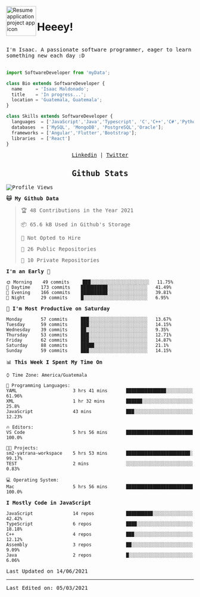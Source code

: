 <img align="left" width="80" height="80" src="https://raw.githubusercontent.com/sidbelbase/sidbelbase/master/wave.gif" alt="Resume application project app icon">

# Heeey!
 
</br>
 
<samp>
I'm Isaac. A passionate software programmer, eager to learn something new each day :D
</samp>
</br></br>



```js
import SoftwareDeveloper from 'myData';

class Bio extends SoftwareDeveloper {
  name     = 'Isaac Maldonado';
  title    = 'In progress...';
  location = 'Guatemala, Guatemala';
}

class Skills extends SoftwareDeveloper {
  languages  = ['JavaScript','Java','Typescript', 'C','C++','C#','Python','Assembly','Dart','Go'];
  databases  = ['MySQL', 'MongoDB', 'PostgreSQL','Oracle'];
  frameworks = ['Angular','Flutter','Bootstrap'];
  libraries  = ['React']
}
```

</p>
<samp>
<p align="center">
<a href="www.linkedin.com/in/isaac-maldonado-4745b2194">Linkedin</a> | <a href="https://twitter.com/Anaklusmos99">Twitter</a>
</p>

<h2 align="center"><samp>Github Stats</samp></h2>

<!--START_SECTION:waka-->
![Profile Views](http://img.shields.io/badge/Profile%20Views-2-blue)

**🐱 My Github Data** 

> 🏆 48 Contributions in the Year 2021
 > 
> 📦 65.6 kB Used in Github's Storage 
 > 
> 🚫 Not Opted to Hire
 > 
> 📜 26 Public Repositories 
 > 
> 🔑 10 Private Repositories  
 > 
**I'm an Early 🐤** 

```text
🌞 Morning    49 commits     ███░░░░░░░░░░░░░░░░░░░░░░   11.75% 
🌆 Daytime    173 commits    ██████████░░░░░░░░░░░░░░░   41.49% 
🌃 Evening    166 commits    ██████████░░░░░░░░░░░░░░░   39.81% 
🌙 Night      29 commits     █░░░░░░░░░░░░░░░░░░░░░░░░   6.95%

```
📅 **I'm Most Productive on Saturday** 

```text
Monday       57 commits     ███░░░░░░░░░░░░░░░░░░░░░░   13.67% 
Tuesday      59 commits     ███░░░░░░░░░░░░░░░░░░░░░░   14.15% 
Wednesday    39 commits     ██░░░░░░░░░░░░░░░░░░░░░░░   9.35% 
Thursday     53 commits     ███░░░░░░░░░░░░░░░░░░░░░░   12.71% 
Friday       62 commits     ███░░░░░░░░░░░░░░░░░░░░░░   14.87% 
Saturday     88 commits     █████░░░░░░░░░░░░░░░░░░░░   21.1% 
Sunday       59 commits     ███░░░░░░░░░░░░░░░░░░░░░░   14.15%

```


📊 **This Week I Spent My Time On** 

```text
⌚︎ Time Zone: America/Guatemala

💬 Programming Languages: 
YAML                     3 hrs 41 mins       ███████████████░░░░░░░░░░   61.96% 
XML                      1 hr 32 mins        ██████░░░░░░░░░░░░░░░░░░░   25.8% 
JavaScript               43 mins             ███░░░░░░░░░░░░░░░░░░░░░░   12.23%

🔥 Editors: 
VS Code                  5 hrs 56 mins       █████████████████████████   100.0%

🐱‍💻 Projects: 
sm2-yatrana-workspace    5 hrs 53 mins       ████████████████████████░   99.17% 
TEST                     2 mins              ░░░░░░░░░░░░░░░░░░░░░░░░░   0.83%

💻 Operating System: 
Mac                      5 hrs 56 mins       █████████████████████████   100.0%

```

**I Mostly Code in JavaScript** 

```text
JavaScript               14 repos            ██████████░░░░░░░░░░░░░░░   42.42% 
TypeScript               6 repos             ████░░░░░░░░░░░░░░░░░░░░░   18.18% 
C++                      4 repos             ███░░░░░░░░░░░░░░░░░░░░░░   12.12% 
Assembly                 3 repos             ██░░░░░░░░░░░░░░░░░░░░░░░   9.09% 
Java                     2 repos             █░░░░░░░░░░░░░░░░░░░░░░░░   6.06%

```



 Last Updated on 14/06/2021
<!--END_SECTION:waka-->

------

Last Edited on: 05/03/2021

